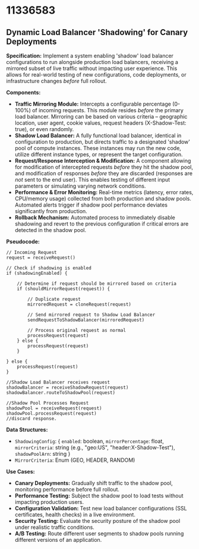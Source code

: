 # 11336583

## Dynamic Load Balancer 'Shadowing' for Canary Deployments

**Specification:** Implement a system enabling 'shadow' load balancer configurations to run alongside production load balancers, receiving a mirrored subset of live traffic without impacting user experience. This allows for real-world testing of new configurations, code deployments, or infrastructure changes *before* full rollout.

**Components:**

*   **Traffic Mirroring Module:**  Intercepts a configurable percentage (0-100%) of incoming requests. This module resides *before* the primary load balancer.  Mirroring can be based on various criteria – geographic location, user agent, cookie values, request headers (X-Shadow-Test: true), or even randomly.
*   **Shadow Load Balancer:**  A fully functional load balancer, identical in configuration to production, but directs traffic to a designated 'shadow' pool of compute instances. These instances may run the new code, utilize different instance types, or represent the target configuration.
*   **Request/Response Interception & Modification:**  A component allowing for modification of intercepted requests *before* they hit the shadow pool, and modification of responses *before* they are discarded (responses are *not* sent to the end user). This enables testing of different input parameters or simulating varying network conditions.
*   **Performance & Error Monitoring:**  Real-time metrics (latency, error rates, CPU/memory usage) collected from both production and shadow pools.  Automated alerts trigger if shadow pool performance deviates significantly from production.
*   **Rollback Mechanism:**  Automated process to immediately disable shadowing and revert to the previous configuration if critical errors are detected in the shadow pool.

**Pseudocode:**

```
// Incoming Request
request = receiveRequest()

// Check if shadowing is enabled
if (shadowingEnabled) {

    // Determine if request should be mirrored based on criteria
    if (shouldMirrorRequest(request)) {

        // Duplicate request
        mirroredRequest = cloneRequest(request)

        // Send mirrored request to Shadow Load Balancer
        sendRequestToShadowBalancer(mirroredRequest)

        // Process original request as normal
        processRequest(request)
    } else {
        processRequest(request)
    }

} else {
    processRequest(request)
}

//Shadow Load Balancer receives request
shadowBalancer = receiveShadowRequest(request)
shadowBalancer.routeToShadowPool(request)

//Shadow Pool Processes Request
shadowPool = receiveRequest(request)
shadowPool.processRequest(request)
//discard response.
```

**Data Structures:**

*   `ShadowingConfig`: { `enabled`: boolean, `mirrorPercentage`: float, `mirrorCriteria`: string (e.g., "geo:US", "header:X-Shadow-Test"), `shadowPoolArn`: string }
*   `MirrorCriteria`: Enum (GEO, HEADER, RANDOM)

**Use Cases:**

*   **Canary Deployments:** Gradually shift traffic to the shadow pool, monitoring performance before full rollout.
*   **Performance Testing:** Subject the shadow pool to load tests without impacting production users.
*   **Configuration Validation:** Test new load balancer configurations (SSL certificates, health checks) in a live environment.
*   **Security Testing:** Evaluate the security posture of the shadow pool under realistic traffic conditions.
*   **A/B Testing:** Route different user segments to shadow pools running different versions of an application.